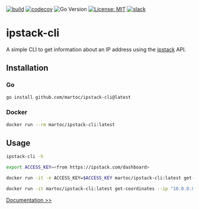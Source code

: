 [![build](https://github.com/martoc/ipstack-cli/actions/workflows/build.yml/badge.svg?branch=main&event=push)](https://github.com/martoc/ipstack-cli/actions/workflows/build.yml)
[![codecov](https://codecov.io/gh/martoc/ipstack-cli/branch/main/graph/badge.svg?token=S06JCJYGHM)](https://codecov.io/gh/martoc/ipstack-cli)
![Go Version](https://img.shields.io/github/go-mod/go-version/martoc/ipstack-cli/main)
[![License: MIT](https://img.shields.io/badge/License-MIT-yellow.svg)](https://opensource.org/licenses/MIT)
[![slack](https://img.shields.io/badge/slack-general-brightgreen.svg?logo=slack)](https://app.slack.com/messages/T8L8AAD3M/C8LBHLSVA)

# ipstack-cli

A simple CLI to get information about an IP address using the [ipstack](https://ipstack.com/) API.

## Installation

### Go

```sh
go install github.com/martoc/ipstack-cli@latest
```

### Docker

```sh
docker run --rm martoc/ipstack-cli:latest
```

## Usage

```sh
ipstack-cli -h
```

```sh
export ACCESS_KEY=<from https://ipstack.com/dashboard>

docker run -it -e ACCESS_KEY=$ACCESS_KEY martoc/ipstack-cli:latest get-coordinates --ip "10.0.0.0"

docker run -it martoc/ipstack-cli:latest get-coordinates --ip "10.0.0.0" --access-key $ACCESS_KEY
```
[Documentation >>](./docs/index.md)
